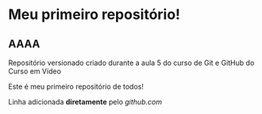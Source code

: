 # Meu primeiro repositório!
## AAAA
 Repositório versionado criado durante a aula 5 do curso de Git e GitHub do Curso em Vídeo

 Este é meu primeiro repositório de todos!

Linha adicionada **diretamente** pelo *github.com*
